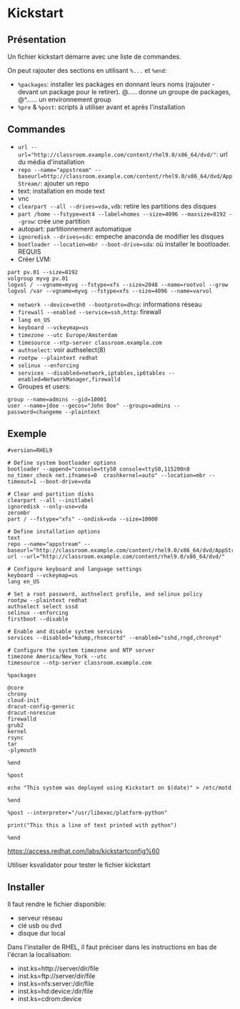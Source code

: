 # Kickstart

## Présentation

Un fichier kickstart démarre avec une liste de commandes.

On peut rajouter des sections en utilisant `%...` et `%end`:

- `%packages`: installer les packages en donnant leurs noms (rajouter - devant un package pour le retirer). @..... donne un groupe de packages, @^...... un environnement group
- `%pre` & `%post`: scripts à utiliser avant et après l'installation 

## Commandes

- `url --url="http://classroom.example.com/content/rhel9.0/x86_64/dvd/"`: url du média d'installation
- `repo --name="appstream" --baseurl=http://classroom.example.com/content/rhel9.0/x86_64/dvd/AppStream/`: ajouter un repo
- text: installation en mode text
- vnc
- `clearpart --all --drives=vda,vdb`: retire les partitions des disques
- `part /home --fstype=ext4 --label=homes --size=4096 --maxsize=8192 --grow`: crée une partition
- autopart: partitionnement automatique
- `ignoredisk --drives=sdc`: empeche anaconda de modifier les disques
- `bootloader --location=mbr --boot-drive=sda`: où installer le bootloader. REQUIS  
- Créer LVM:
```
part pv.01 --size=8192
volgroup myvg pv.01
logvol / --vgname=myvg --fstype=xfs --size=2048 --name=rootvol --grow
logvol /var --vgname=myvg --fstype=xfs --size=4096 --name=varvol
``` 
- `network --device=eth0 --bootproto=dhcp`: informations réseau
- `firewall --enabled --service=ssh,http`: firewall
- `lang en_US`
- `keyboard --vckeymap=us`
- `timezone --utc Europe/Amsterdam`
- `timesource --ntp-server classroom.example.com`  
- `authselect`: voir authselect(8)
- `rootpw --plaintext redhat`
- `selinux --enforcing`
- `services --disabled=network,iptables,ip6tables --enabled=NetworkManager,firewalld` 
- Groupes et users:
```
group --name=admins --gid=10001
user --name=jdoe --gecos="John Doe" --groups=admins --password=changeme --plaintext
```


## Exemple

```
#version=RHEL9

# Define system bootloader options
bootloader --append="console=ttyS0 console=ttyS0,115200n8 no_timer_check net.ifnames=0  crashkernel=auto" --location=mbr --timeout=1 --boot-drive=vda

# Clear and partition disks
clearpart --all --initlabel
ignoredisk --only-use=vda
zerombr
part / --fstype="xfs" --ondisk=vda --size=10000

# Define installation options
text
repo --name="appstream" --baseurl="http://classroom.example.com/content/rhel9.0/x86_64/dvd/AppStream/"
url --url="http://classroom.example.com/content/rhel9.0/x86_64/dvd/"

# Configure keyboard and language settings
keyboard --vckeymap=us
lang en_US

# Set a root password, authselect profile, and selinux policy
rootpw --plaintext redhat
authselect select sssd
selinux --enforcing
firstboot --disable

# Enable and disable system services
services --disabled="kdump,rhsmcertd" --enabled="sshd,rngd,chronyd"

# Configure the system timezone and NTP server
timezone America/New_York --utc
timesource --ntp-server classroom.example.com
```

```
%packages

@core
chrony
cloud-init
dracut-config-generic
dracut-norescue
firewalld
grub2
kernel
rsync
tar
-plymouth

%end
```

```
%post

echo "This system was deployed using Kickstart on $(date)" > /etc/motd

%end
```

```
%post --interpreter="/usr/libexec/platform-python"

print("This this a line of text printed with python")

%end
```

https://access.redhat.com/labs/kickstartconfig%60

Utiliser ksvalidator pour tester le fichier kickstart

## Installer

Il faut rendre le fichier disponible:

- serveur réseau
- clé usb ou dvd
- disque dur local

Dans l'installer de RHEL, il faut préciser dans les instructions en bas de l'écran la localisation:

- inst.ks=http://server/dir/file
- inst.ks=ftp://server/dir/file
- inst.ks=nfs:server:/dir/file
- inst.ks=hd:device:/dir/file
- inst.ks=cdrom:device